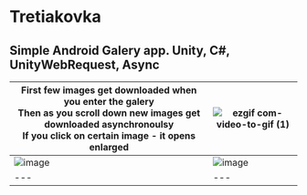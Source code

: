 # Tretiakovka
Simple Android Galery app. Unity, C#, UnityWebRequest, Async
--------------------------------------------------------

| First few images get downloaded when you enter the galery<br>Then as you scroll down new images get downloaded asynchronoulsy<br>If you click on certain image - it opens enlarged | ![ezgif com-video-to-gif (1)](https://github.com/SilentCoast/Tretiakovka/assets/94042423/5e10c285-5086-44d7-a42d-d79a797cc52d) |
| --- | --- |
| ![image](https://github.com/SilentCoast/Tretiakovka/assets/94042423/72399064-af8e-47eb-91ae-9a8693657e6c) | ![image](https://github.com/SilentCoast/Tretiakovka/assets/94042423/9d44e646-ad39-4b40-bc49-bc5ab7a6e4a4) |
| --- | --- |


